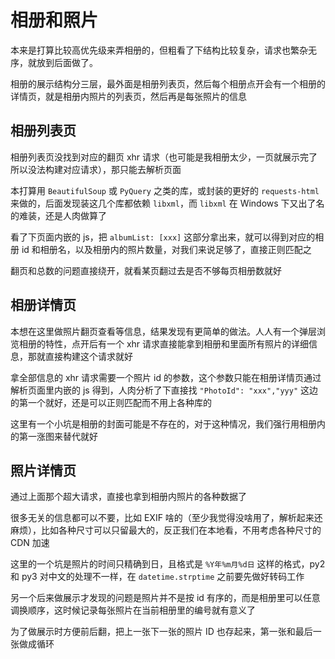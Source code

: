# 相册和照片

本来是打算比较高优先级来弄相册的，但粗看了下结构比较复杂，请求也繁杂无序，就放到后面做了。

相册的展示结构分三层，最外面是相册列表页，然后每个相册点开会有一个相册的详情页，就是相册内照片的列表页，然后再是每张照片的信息


## 相册列表页

相册列表页没找到对应的翻页 xhr 请求（也可能是我相册太少，一页就展示完了所以没法构建对应请求），那只能去解析页面

本打算用 `BeautifulSoup` 或 `PyQuery` 之类的库，或封装的更好的 `requests-html` 来做的，后面发现装这几个库都依赖 `libxml`，而 `libxml` 在 Windows 下又出了名的难装，还是人肉做算了

看了下页面内嵌的 js，把 `albumList: [xxx]` 这部分拿出来，就可以得到对应的相册 id 和相册名，以及相册内的照片数量，对我们来说足够了，直接正则匹配之

翻页和总数的问题直接绕开，就看某页翻过去是否不够每页相册数就好


## 相册详情页

本想在这里做照片翻页查看等信息，结果发现有更简单的做法。人人有一个弹层浏览相册的特性，点开后有一个 xhr 请求直接能拿到相册和里面所有照片的详细信息，那就直接构建这个请求就好

拿全部信息的 xhr 请求需要一个照片 id 的参数，这个参数只能在相册详情页通过解析页面里内嵌的 js 得到，人肉分析了下直接找 `"PhotoId": "xxx","yyy"` 这边的第一个就好，还是可以正则匹配而不用上各种库的

这里有一个小坑是相册的封面可能是不存在的，对于这种情况，我们强行用相册内的第一涨图来替代就好


## 照片详情页

通过上面那个超大请求，直接也拿到相册内照片的各种数据了

很多无关的信息都可以不要，比如 EXIF 啥的（至少我觉得没啥用了，解析起来还麻烦），比如各种尺寸可以只留最大的，反正我们在本地看，不用考虑各种尺寸的 CDN 加速

这里的一个坑是照片的时间只精确到日，且格式是 `%Y年%m月%d日` 这样的格式，py2 和 py3 对中文的处理不一样，在 `datetime.strptime` 之前要先做好转码工作

另一个后来做展示才发现的问题是照片并不是按 id 有序的，而是相册里可以任意调换顺序，这时候记录每张照片在当前相册里的编号就有意义了

为了做展示时方便前后翻，把上一张下一张的照片 ID 也存起来，第一张和最后一张做成循环
